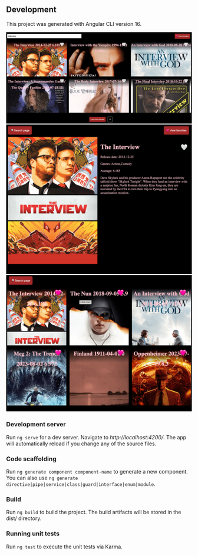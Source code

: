 ## Development

This project was generated with Angular CLI version 16.

<img src="screenshots/1-search.png" />

<img src="screenshots/2-detail.png" />

<img src="screenshots/3-favorite.png" />

### Development server

Run `ng serve` for a dev server. Navigate to _http://localhost:4200/_. The app will automatically reload if you change any of the source files.

### Code scaffolding

Run `ng generate component component-name` to generate a new component. You can also use `ng generate directive|pipe|service|class|guard|interface|enum|module`.

### Build

Run `ng build` to build the project. The build artifacts will be stored in the dist/ directory.

### Running unit tests

Run `ng test` to execute the unit tests via Karma.
